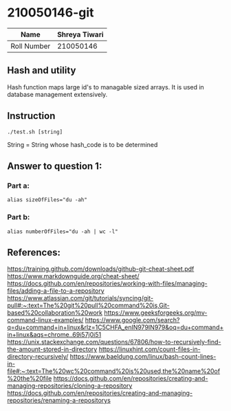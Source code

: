 # 210050146-git

| Name         | Shreya Tiwari |
|--------------|---------------|
| Roll Number  |  210050146    |

## Hash and utility

Hash function maps large id's to managable sized arrays. It is used in database management extensively.

## Instruction

`./test.sh [string]`

String = String whose hash_code is to be determined

## Answer to question 1:

### Part a:

`alias sizeOfFiles="du -ah"`

### Part b:

`alias numberOfFiles="du -ah | wc -l"`

## References:

https://training.github.com/downloads/github-git-cheat-sheet.pdf
https://www.markdownguide.org/cheat-sheet/
https://docs.github.com/en/repositories/working-with-files/managing-files/adding-a-file-to-a-repository
https://www.atlassian.com/git/tutorials/syncing/git-pull#:~:text=The%20git%20pull%20command%20is,Git-based%20collaboration%20work
https://www.geeksforgeeks.org/mv-command-linux-examples/
https://www.google.com/search?q=du+command+in+linux&rlz=1C5CHFA_enIN979IN979&oq=du+command+in+linux&aqs=chrome..69i57j0i51
https://unix.stackexchange.com/questions/67806/how-to-recursively-find-the-amount-stored-in-directory
https://linuxhint.com/count-files-in-directory-recursively/
https://www.baeldung.com/linux/bash-count-lines-in-file#:~:text=The%20wc%20command%20is%20used,the%20name%20of%20the%20file
https://docs.github.com/en/repositories/creating-and-managing-repositories/cloning-a-repository
https://docs.github.com/en/repositories/creating-and-managing-repositories/renaming-a-repositorys
